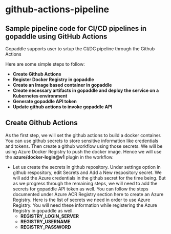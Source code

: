 # github-actions-pipeline
## Sample pipeline code for CI/CD pipelines in gopaddle using GitHub Actions
Gopaddle supports user to srtup the CI/DC pipeline through the Github Actions


Here are some simple steps to follow:

- **Create Github Actions**
- **Register Docker Registry in gopaddle**
- **Create an Image based container in gopaddle**
- **Create necessary artifacts in gopaddle and deploy the service on a Kubernetes environment**
- **Generate gopaddle API token**
- **Update github actions to invoke gopaddle API**
## Create Github Actions

As the first step, we will set the github actions to build a docker container. You can use github secrets to store sensitive information like credentials and tokens. Then create a github workflow using those secrets. We will be using Azure Docker Registry to push the docker image. Hence we will use the **azure/docker-login@v1** plugin in the workflow.

- Let us create the secrets in github repository. Under settings option in github respository, edit Secrets and Add a New respository secret. We will add the Azure credentials in the github secret for the time being. But as we progress through the remaining steps, we will need to add the secrets for gopaddle API token as well. You can follow the steps documented under Azure ACR Registry section here to create an Azure Registry. Here is the list of secrets we need in order to use Azure Registry. You will need these information while registering the Azure Registry in gopaddle as well.
  - **REGISTRY_LOGIN_SERVER**
  - **REGISTRY_USERNAME**
  - **REGISTRY_PASSWORD**


